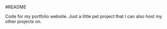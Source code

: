 #README

Code for my portfolio website. Just a little pet project that I can also host my other projects on.
